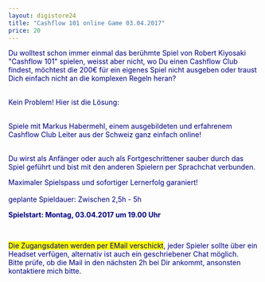 ```yaml
---
layout: digistore24
title: "Cashflow 101 online Game 03.04.2017"
price: 20
---
```

<p><span style="color:#000080;">Du wolltest schon immer einmal das ber&#xFC;hmte Spiel von Robert Kiyosaki &quot;Cashflow 101&quot; spielen, weisst aber nicht, wo Du einen Cashflow Club findest, m&#xF6;chtest die 200&#x20AC; f&#xFC;r ein eigenes Spiel nicht ausgeben oder traust Dich einfach nicht an die komplexen Regeln heran?</span></p>
<p><br><span style="color:#000080;">Kein Problem! Hier ist die L&#xF6;sung:</span></p>
<p><br><span style="color:#000080;">Spiele mit Markus Habermehl, einem ausgebildeten und erfahrenem Cashflow Club Leiter aus der Schweiz ganz einfach online!</span></p>
<p><br><span style="color:#000080;">Du wirst als Anf&#xE4;nger oder auch als Fortgeschrittener sauber durch das Spiel gef&#xFC;hrt und bist mit den anderen Spielern per Sprachchat verbunden.</span></p>
<p><span style="color:#000080;">Maximaler Spielspass und sofortiger Lernerfolg garaniert!</span><br><br><span style="color:#000080;">geplante Spieldauer: Zwischen 2,5h - 5h</span></p>
<p><strong><span style="color:#000080;">Spielstart: Montag, 03.04.2017&#xA0;um 19.00 Uhr</span></strong></p>
<p>&#xA0;</p>
<p><span style="color:#000080;"><span style="background-color:#ffff00;">Die Zugangsdaten werden per EMail verschickt</span>, jeder Spieler sollte &#xFC;ber ein Headset verf&#xFC;gen, alternativ ist auch ein geschriebener Chat m&#xF6;glich.</span><br><span style="color:#000080;">Bitte pr&#xFC;fe, ob die Mail in den n&#xE4;chsten 2h bei Dir ankommt, ansonsten kontaktiere mich bitte.</span></p>